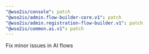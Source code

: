 ```yaml
---
"@wso2is/console": patch
"@wso2is/admin.flow-builder-core.v1": patch
"@wso2is/admin.registration-flow-builder.v1": patch
"@wso2is/common.ai.v1": patch
---
```


Fix minor issues in AI flows
